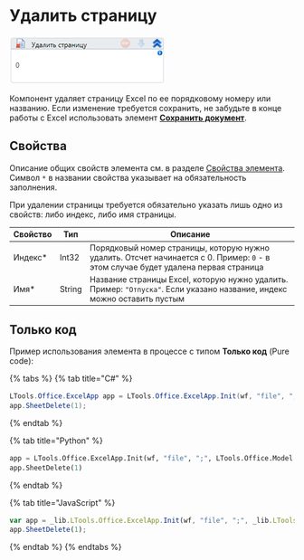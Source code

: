 # Удалить страницу

![](<../../../../.gitbook/assets/image (47).png>)

Компонент удаляет страницу Excel по ее порядковому номеру или названию. Если изменение требуется сохранить, не забудьте в конце работы с Excel использовать элемент [**Сохранить документ**](https://docs.primo-rpa.ru/primo-rpa/g_elements/el_basic/els_excel/el_excel_save).

## Свойства
Описание общих свойств элемента см. в разделе [Свойства элемента](https://docs.primo-rpa.ru/primo-rpa/primo-studio/process/elements#svoistva-elementa).\
Символ `*` в названии свойства указывает на обязательность заполнения.

При удалении страницы требуется обязательно указать лишь одно из свойств: либо индекс, либо имя страницы.

| Свойство | Тип   | Описание        |
| -------- | ----- | --------------- |
| Индекс\* | Int32 | Порядковый номер страницы, которую нужно удалить. Отсчет начинается с 0. Пример: `0` - в этом случае будет удалена первая страница |
| Имя\*   | String | Название страницы Excel, которую нужно удалить. Пример: `"Отпуска"`. Если указано название, индекс можно оставить пустым |


## Только код
Пример использования элемента в процессе с типом **Только код** (Pure code):

{% tabs %}
{% tab title="C#" %}
```csharp
LTools.Office.ExcelApp app = LTools.Office.ExcelApp.Init(wf, "file", ";", LTools.Office.Model.InteropTypes.DX);
app.SheetDelete(1);
```
{% endtab %}

{% tab title="Python" %}
```python
app = LTools.Office.ExcelApp.Init(wf, "file", ";", LTools.Office.Model.InteropTypes.DX)
app.SheetDelete(1)
```
{% endtab %}

{% tab title="JavaScript" %}
```javascript
var app = _lib.LTools.Office.ExcelApp.Init(wf, "file", ";", _lib.LTools.Office.Model.InteropTypes.DX);
app.SheetDelete(1);
```
{% endtab %}
{% endtabs %}
